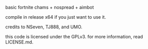 basic fortnite chams + nospread + aimbot

compile in release x64 if you just want to use it.

credits to NSeven, TJ888, and UMO. 

this code is licensed under the GPLv3. for more information, read LICENSE.md.